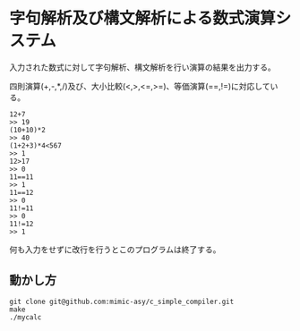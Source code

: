 
字句解析及び構文解析による数式演算システム
===================================

入力された数式に対して字句解析、構文解析を行い演算の結果を出力する。

四則演算(+,-,*,/)及び、大小比較(<,>,<=,>=)、等価演算(==,!=)に対応している。

```
12+7
>> 19
(10+10)*2
>> 40
(1+2+3)*4<567
>> 1
12>17           
>> 0
11==11
>> 1
11==12
>> 0
11!=11
>> 0
11!=12
>> 1

```

何も入力をせずに改行を行うとこのプログラムは終了する。


## 動かし方

```
git clone git@github.com:mimic-asy/c_simple_compiler.git
make
./mycalc
```
 
  
